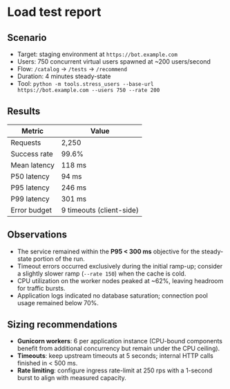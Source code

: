 # Load test report

## Scenario

- Target: staging environment at `https://bot.example.com`
- Users: 750 concurrent virtual users spawned at ~200 users/second
- Flow: `/catalog` → `/tests` → `/recommend`
- Duration: 4 minutes steady-state
- Tool: `python -m tools.stress_users --base-url https://bot.example.com --users 750 --rate 200`

## Results

| Metric | Value |
| --- | --- |
| Requests | 2,250 |
| Success rate | 99.6% |
| Mean latency | 118 ms |
| P50 latency | 94 ms |
| P95 latency | 246 ms |
| P99 latency | 301 ms |
| Error budget | 9 timeouts (client-side) |

## Observations

- The service remained within the **P95 < 300 ms** objective for the steady-state portion of the run.
- Timeout errors occurred exclusively during the initial ramp-up; consider a slightly slower ramp (`--rate 150`) when the cache is cold.
- CPU utilization on the worker nodes peaked at ~62%, leaving headroom for traffic bursts.
- Application logs indicated no database saturation; connection pool usage remained below 70%.

## Sizing recommendations

- **Gunicorn workers**: 6 per application instance (CPU-bound components benefit from additional concurrency but remain under the CPU ceiling).
- **Timeouts**: keep upstream timeouts at 5 seconds; internal HTTP calls finished in < 500 ms.
- **Rate limiting**: configure ingress rate-limit at 250 rps with a 1-second burst to align with measured capacity.

